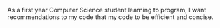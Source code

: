 As a first year Computer Science student learning to program, I want recommendations to my code that my code to be efficient and concise.
